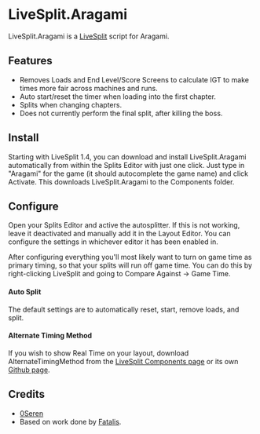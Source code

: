 LiveSplit.Aragami
=====================

LiveSplit.Aragami is a [LiveSplit](http://livesplit.org/) script for Aragami.

Features
--------
  * Removes Loads and End Level/Score Screens to calculate IGT to make times more fair across machines and runs.
  * Auto start/reset the timer when loading into the first chapter.
  * Splits when changing chapters.
  * Does not currently perform the final split, after killing the boss.

Install
-------
Starting with LiveSplit 1.4, you can download and install LiveSplit.Aragami automatically from within the Splits Editor with just one click. Just type in "Aragami" for the game (it should autocomplete the game name) and click Activate. This downloads LiveSplit.Aragami to the Components folder.

Configure
---------
Open your Splits Editor and active the autosplitter. If this is not working, leave it deactivated and manually add it in the Layout Editor. You can configure the settings in whichever editor it has been enabled in.

After configuring everything you'll most likely want to turn on game time as primary timing, so that your splits will run off game time. You can do this by right-clicking LiveSplit and going to Compare Against -> Game Time.

#### Auto Split
The default settings are to automatically reset, start, remove loads, and split.

#### Alternate Timing Method
If you wish to show Real Time on your layout, download AlternateTimingMethod from the [LiveSplit Components page](http://livesplit.org/components/) or its own [Github page](https://github.com/Dalet/LiveSplit.AlternateTimingMethod/releases).

Credits
-------
  * [0Seren](0Seren.github.io)
  * Based on work done by [Fatalis](http://twitch.tv/fatalis_).
